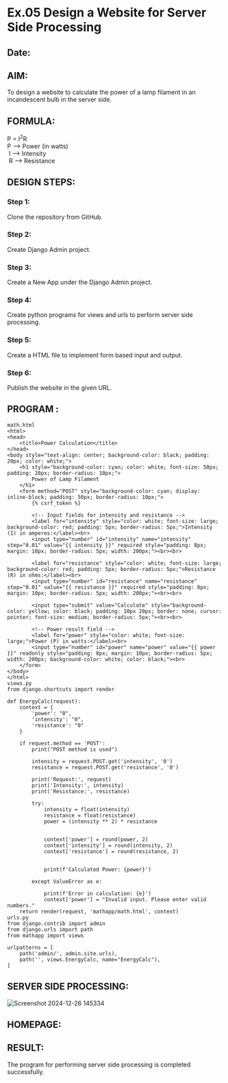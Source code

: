 # Ex.05 Design a Website for Server Side Processing
## Date:

## AIM:
 To design a website to calculate the power of a lamp filament in an incandescent bulb in the server side. 


## FORMULA:
P = I<sup>2</sup>R
<br> P --> Power (in watts)
<br> I --> Intensity
<br> R --> Resistance

## DESIGN STEPS:

### Step 1:
Clone the repository from GitHub.

### Step 2:
Create Django Admin project.

### Step 3:
Create a New App under the Django Admin project.

### Step 4:
Create python programs for views and urls to perform server side processing.

### Step 5:
Create a HTML file to implement form based input and output.

### Step 6:
Publish the website in the given URL.

## PROGRAM :
```
math.html
<html>
<head>
    <title>Power Calculation</title>
</head>
<body style="text-align: center; background-color: black; padding: 20px; color: white;">
    <h1 style="background-color: cyan; color: white; font-size: 50px; padding: 20px; border-radius: 10px;">
        Power of Lamp Filament
    </h1>
    <form method="POST" style="background-color: cyan; display: inline-block; padding: 50px; border-radius: 10px;">
        {% csrf_token %}
        
        <!-- Input fields for intensity and resistance -->
        <label for="intensity" style="color: white; font-size: large; background-color: red; padding: 5px; border-radius: 5px;">Intensity (I) in amperes:</label><br>
        <input type="number" id="intensity" name="intensity" step="0.01" value="{{ intensity }}" required style="padding: 8px; margin: 10px; border-radius: 5px; width: 200px;"><br><br>
        
        <label for="resistance" style="color: white; font-size: large; background-color: red; padding: 5px; border-radius: 5px;">Resistance (R) in ohms:</label><br>
        <input type="number" id="resistance" name="resistance" step="0.01" value="{{ resistance }}" required style="padding: 8px; margin: 10px; border-radius: 5px; width: 200px;"><br><br>
        
        <input type="submit" value="Calculate" style="background-color: yellow; color: black; padding: 10px 20px; border: none; cursor: pointer; font-size: medium; border-radius: 5px;"><br><br>
        
        <!-- Power result field -->
        <label for="power" style="color: white; font-size: large;">Power (P) in watts:</label><br>
        <input type="number" id="power" name="power" value="{{ power }}" readonly style="padding: 8px; margin: 10px; border-radius: 5px; width: 200px; background-color: white; color: black;"><br>
    </form>
</body>
</html>
views.py
from django.shortcuts import render

def EnergyCalc(request):
    context = {
        'power': "0", 
        'intensity': "0", 
        'resistance': "0"
    }
    
    if request.method == 'POST':
        print("POST method is used")
        
        intensity = request.POST.get('intensity', '0')
        resistance = request.POST.get('resistance', '0')
        
        print('Request:', request)
        print('Intensity:', intensity)
        print('Resistance:', resistance)
        
        try:
            intensity = float(intensity)  
            resistance = float(resistance) 
            power = (intensity ** 2) * resistance
            
           
            context['power'] = round(power, 2) 
            context['intensity'] = round(intensity, 2)
            context['resistance'] = round(resistance, 2)

            
            print(f'Calculated Power: {power}')

        except ValueError as e:
            
            print(f'Error in calculation: {e}')
            context['power'] = "Invalid input. Please enter valid numbers."
    return render(request, 'mathapp/math.html', context)
urls.py
from django.contrib import admin
from django.urls import path
from mathapp import views

urlpatterns = [
    path('admin/', admin.site.urls), 
    path('', views.EnergyCalc, name="EnergyCalc"), 
]
```

## SERVER SIDE PROCESSING:

![Screenshot 2024-12-26 145334](https://github.com/user-attachments/assets/99940f78-41bd-4194-8f4b-c50c7e718187)

## HOMEPAGE:


## RESULT:
The program for performing server side processing is completed successfully.
